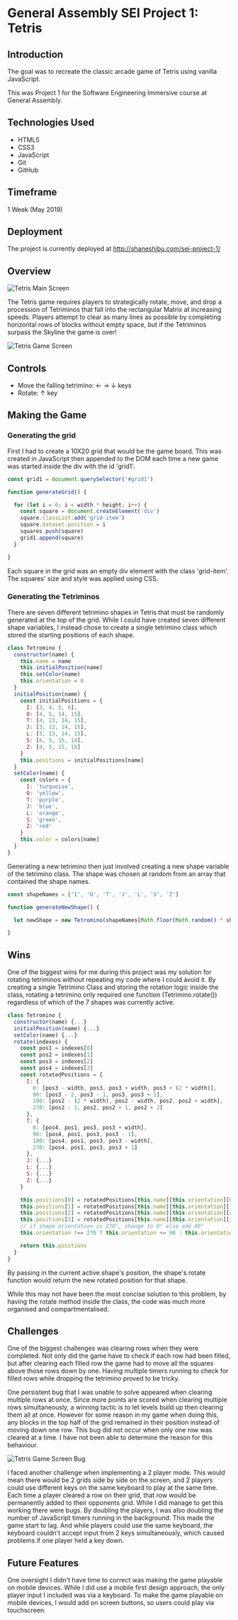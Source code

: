 # General Assembly SEI Project 1: Tetris


## Introduction
The goal was to recreate the classic arcade game of Tetris using vanilla JavaScript.

This was Project 1 for the Software Engineering Immersive course at General Assembly.


## Technologies Used
- HTML5
- CSS3
- JavaScript
- Git
- GitHub

## Timeframe
1 Week (May 2019)

## Deployment
The project is currently deployed at http://shaneshibu.com/sei-project-1/

## Overview

![Tetris Main Screen](assets/screenshots/main.gif)

The Tetris game requires players to strategically rotate, move, and drop a procession of Tetriminos that fall into the rectangular Matrix at increasing speeds. Players attempt to clear as many lines as possible by completing horizontal rows of blocks without empty space, but if the Tetriminos surpass the Skyline the game is over!

![Tetris Game Screen](assets/screenshots/gameScreen.gif)

## Controls

- Move the falling tetrimino: ← → ↓ keys
- Rotate: ↑ key

## Making the Game

### Generating the grid
First I had to create a 10X20 grid that would be the game board. This was created in JavaScript then appended to the DOM each time a new game was started inside the div with the id 'grid1'.

```javascript
const grid1 = document.querySelector('#grid1')

function generateGrid() {

  for (let i = 0; i < width * height; i++) {
    const square = document.createElement('div')
    square.classList.add('grid-item')
    square.dataset.position = i
    squares.push(square)
    grid1.append(square)
  }

}

```

Each square in the grid was an empty div element with the class 'grid-item'. The squares' size and style was applied using CSS.

### Generating the Tetriminos

There are seven different tetrimino shapes in Tetris that must be randomly generated at the top of the grid. While I could have created seven different shape variables, I instead chose to create a single tetrimino class which stored the starting positions of each shape.

```javascript
class Tetromino {
  constructor(name) {
    this.name = name
    this.initialPosition(name)
    this.setColor(name)
    this.orientation = 0
  }
  initialPosition(name) {
    const initialPositions = {
      I: [3, 4, 5, 6],
      O: [4, 5, 14, 15],
      T: [4, 13, 14, 15],
      J: [3, 13, 14, 15],
      L: [5, 13, 14, 15],
      S: [6, 5, 15, 14],
      Z: [4, 5, 15, 16]
    }
    this.positions = initialPositions[name]
  }
  setColor(name) {
    const colors = {
      I: 'turquoise',
      O: 'yellow',
      T: 'purple',
      J: 'blue',
      L: 'orange',
      S: 'green',
      Z: 'red'
    }
    this.color = colors[name]
  }
}
```

Generating a new tetrimino then just involved creating a new shape variable of the tetrimino class. The shape was chosen at random from an array that contained the shape names.

```javascript
const shapeNames = ['I', 'O', 'T', 'J', 'L', 'S', 'Z']

function generateNewShape() {

  let newShape = new Tetromino(shapeNames[Math.floor(Math.random() * shapeNames.length)])

}
```


## Wins
One of the biggest wins for me during this project was my solution for rotating tetriminos without repeating my code where I could avoid it. By creating a single Tetrimino Class and storing the rotation logic inside the class, rotating a tetrimino only required one function (Tetrimino.rotate()) regardless of which of the 7 shapes was currently active.

```javascript
class Tetromino {
  constructor(name) {...}
  initialPosition(name) {...}
  setColor(name) {...}
  rotate(indexes) {
    const pos1 = indexes[0]
    const pos2 = indexes[1]
    const pos3 = indexes[2]
    const pos4 = indexes[3]
    const rotatedPositions = {
      I: {
        0: [pos3 - width, pos3, pos3 + width, pos3 + (2 * width)],
        90: [pos3 - 2, pos3 - 1, pos3, pos3 + 1],
        180: [pos2 - (2 * width), pos2 - width, pos2, pos2 + width],
        270: [pos2 - 1, pos2, pos2 + 1, pos2 + 2]
      },
      T: {
        0: [pos4, pos1, pos3, pos3 + width],
        90: [pos4, pos1, pos3, pos3 - 1],
        180: [pos4, pos1, pos3, pos3 - width],
        270: [pos4, pos1, pos3, pos3 + 1]
      },
      J: {...}
      L: {...}
      S: {...}
      Z: {...}
    }

    this.positions[0] = rotatedPositions[this.name][this.orientation][0]
    this.positions[1] = rotatedPositions[this.name][this.orientation][1]
    this.positions[2] = rotatedPositions[this.name][this.orientation][2]
    this.positions[3] = rotatedPositions[this.name][this.orientation][3]
    // if shape orientation is 270°, change to 0° else add 90°
    this.orientation !== 270 ? this.orientation += 90 : this.orientation = 0

    return this.positions
  }
}
```
By passing in the current active shape's position, the shape's rotate function would return the new rotated position for that shape.

While this may not have been the most concise solution to this problem, by having the rotate method inside the class, the code was much more organised and compartmentalised.

## Challenges
One of the biggest challenges was clearing rows when they were completed. Not only did the game have to check if each row had been filled, but after clearing each filled row the game had to move all the squares above those rows down by one. Having multiple timers running to check for filled rows while dropping the tetrimino proved to be tricky.

One persistent bug that I was unable to solve appeared when clearing multiple rows at once. Since more points are scored when clearing multiple rows simultaneously, a winning tactic is to let levels build up then clearing them all at once. However for some reason in my game when doing this, any blocks in the top half of the grid remained in their position instead of moving down one row. This bug did not occur when only one row was cleared at a time. I have not been able to determine the reason for this behaviour.

![Tetris Game Screen Bug](assets/screenshots/bug.gif)

I faced another challenge when implementing a 2 player mode. This would mean there would be 2 grids side by side on the screen, and 2 players could use different keys on the same keyboard to play at the same time. Each time a player cleared a row on their grid, that row would be permanently added to their opponents grid. While I did manage to get this working there were bugs. By doubling the players, I was also doubling the number of JavaScript timers running in the background. This made the game start to lag. And while players could use the same keyboard, the keyboard couldn't accept input from 2 keys simultaneously, which caused problems if one player held a key down.

## Future Features
One oversight I didn't have time to correct was making the game playable on mobile devices. While I did use a mobile first design approach, the only player input I included was via a keyboard. To make the game playable on mobile devices, I would add on screen buttons, so users could play via touchscreen.
